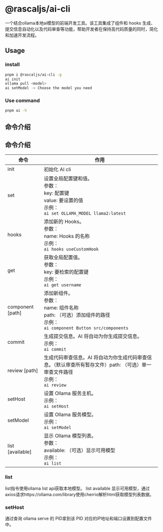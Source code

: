 # @rascaljs/ai-cli

一个结合ollama本地ai模型的前端开发工具。该工具集成了组件和 hooks 生成、提交信息自动化以及代码审查等功能，帮助开发者在保持高代码质量的同时，简化和加速开发流程。

## Usage

### install

```bash
pnpm i @rascaljs/ai-cli -g
ai init
ollama pull <model>
ai setModel -> Choose the model you need
```

### Use command

```bash
pnpm ai -h
```

## 命令介绍

## 命令介绍

| 命令                  | 作用                                                                                                    |
| --------------------- | ------------------------------------------------------------------------------------------------------- |
| init                  | 初始化 AI cli                                                                                           |
| set <key> <value>     | 设置全局配置键和值。<br>参数：<br>  key: 配置键<br>  value: 要设置的值<br>示例：<br>  `ai set OLLAMA_MODEL llama2:latest` |
| hooks <name>          | 添加新的 Hooks。<br>参数：<br>  name: Hooks 的名称<br>示例：<br>  `ai hooks useCustomHook`               |
| get <key>             | 获取全局配置值。<br>参数：<br>  key: 要检索的配置键<br>示例：<br>  `ai get username`                     |
| component <name> [path] | 添加新组件。<br>参数：<br>  name: 组件名称<br>  path: （可选）添加组件的路径<br>示例：<br>  `ai component Button src/components` |
| commit                | 生成提交信息。AI 将自动为你生成提交信息。<br>示例：<br>  `ai commit`                                      |
| review [path]         | 生成代码审查信息。AI 将自动为你生成代码审查信息。（默认审查所有暂存文件）path: （可选）单一审查文件路径<br>示例：<br>  `ai review`                             |
| setHost               | 设置 Ollama 服务主机。<br>示例：<br>  `ai setHost`                                                       |
| setModel              | 设置 Ollama 服务模型。<br>示例：<br>  `ai setModel`                                                      |
| list [available]      | 显示 Ollama 模型列表。<br>参数：<br>  available: （可选）显示可用模型<br>示例：<br>  `ai list`           |

### list

list指令使用ollama list api获取本地模型。
list available 显示可用模型，通过axios请求https://ollama.com/library使用cherrio解析html获取模型列表数据。

### setHost
通过查询 ollama serve 的 PID拿到该 PID 对应的IP地址和端口设置到配置文件中。
